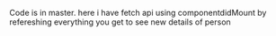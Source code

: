Code is in master. 
here i have fetch api using componentdidMount 
by refereshing everything you get to see new details of person 
